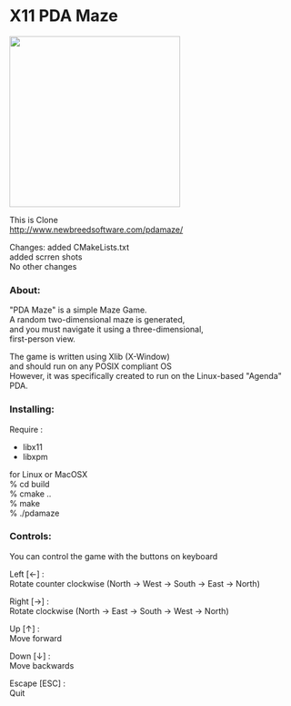 X11 PDA Maze
===============

<image src="https://raw.githubusercontent.com/ohwada/MAC_cpp_Samples/master/x11/pdamaze/scrrenshots/game.png" width="300" /> <br/>

This is Clone <br/>
http://www.newbreedsoftware.com/pdamaze/ <br/>

Changes:
added CMakeLists.txt  <br/>
added scrren shots <br/>
No other changes <br/>

### About:
  "PDA Maze" is a simple Maze Game.  <br/>
A random two-dimensional maze is generated, <br/>
and you must navigate it using a three-dimensional, <br/>
  first-person view. <br/>

 The game is written using Xlib (X-Window) <br/>
and should run on any POSIX compliant OS <br/>
However, it was specifically created to run on the Linux-based "Agenda" PDA. <br/>

### Installing:
Require : <br/>
- libx11 <br/>
- libxpm <br/>

for Linux or MacOSX <br/>
% cd build <br/>
% cmake .. <br/>
% make <br/>
% ./pdamaze <br/>

### Controls:
  You can control the game with the buttons on keyboard <br/>

Left [←] : <br/>
Rotate counter clockwise (North -> West -> South -> East -> North) <br/>

Right [→] : <br/>
Rotate clockwise (North -> East -> South -> West -> North) <br/>

Up [↑] : <br/>
Move forward <br/>

Down  [↓] : <br/>
Move backwards <br/>

Escape [ESC] : <br/>
Quit <br/>


